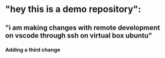 # "hey this is a demo repository":
## "i am making changes with remote development on vscode through ssh on virtual box ubuntu" 

### Adding a third change